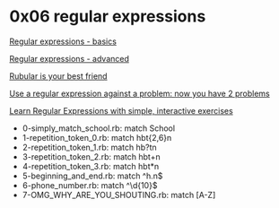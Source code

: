 # 0x06 regular expressions

[Regular expressions - basics](https://www.slideshare.net/slideshow/introducing-regular-expressions/63676155)

[Regular expressions - advanced](https://www.slideshare.net/slideshow/advanced-regular-expressions-80296518/80296518)

[Rubular is your best friend](https://rubular.com/)

[Use a regular expression against a problem: now you have 2 problems](https://blog.codinghorror.com/regular-expressions-now-you-have-two-problems/)

[Learn Regular Expressions with simple, interactive exercises](https://regexone.com/)

* 0-simply_match_school.rb: match School
* 1-repetition_token_0.rb: match hbt{2,6}n
* 2-repetition_token_1.rb: match hb?tn
* 3-repetition_token_2.rb: match hbt+n
* 4-repetition_token_3.rb: match hbt\*n
* 5-beginning_and_end.rb: match ^h.n$
* 6-phone_number.rb: match ^\d{10}$
* 7-OMG_WHY_ARE_YOU_SHOUTING.rb: match [A-Z]
